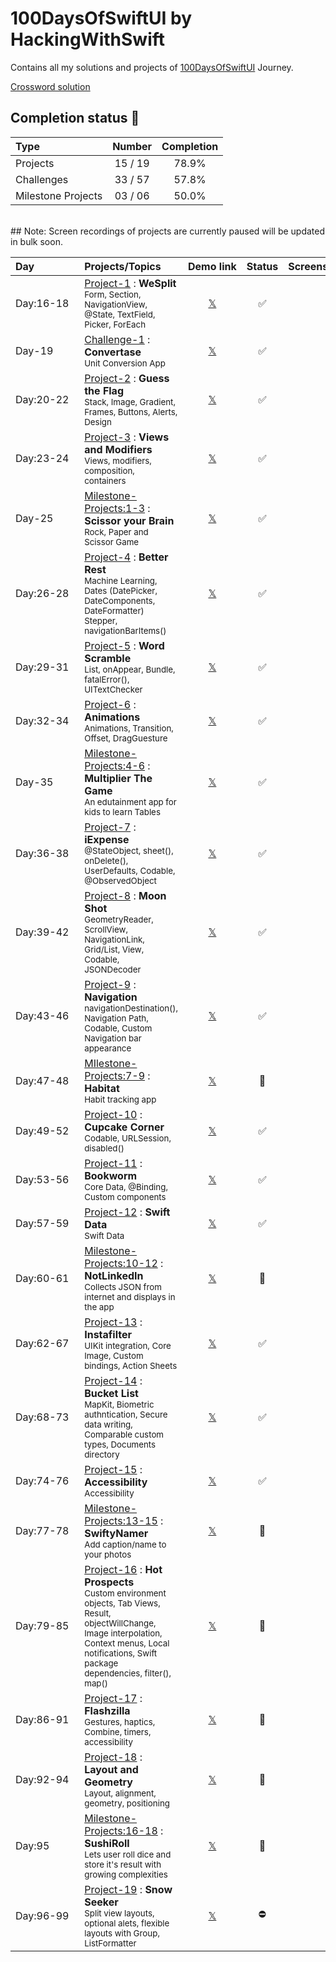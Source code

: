 # 100DaysOfSwiftUI by HackingWithSwift

Contains all my solutions and projects of [100DaysOfSwiftUI](https://www.hackingwithswift.com/100/swiftui) Journey.

[Crossword solution](/15-wordsearch.pdf)

## Completion status 🔸

| Type               |  Number  | Completion |
|:-------------------|:--------:|:----------:|
| Projects           | 15 / 19  |   78.9%    |
| Challenges         | 33 / 57  |   57.8%    |
| Milestone Projects | 03 / 06  |   50.0%    |

<br>
## Note:
Screen recordings of projects are currently paused will be updated in bulk soon.
<br>


| Day&emsp;&emsp;&emsp;&emsp; | Projects/Topics                                                                                                                                                                                                            |                       Demo&nbsp;link                        | Status | Screenshots |
|:----------------------------|:---------------------------------------------------------------------------------------------------------------------------------------------------------------------------------------------------------------------------|:-----------------------------------------------------------:|:------:|:-----------:|
| Day:16-18                   | [Project-1](/P01-WeSplit-D16) : **WeSplit** <br/><sub> Form, Section, NavigationView, @State, TextField, Picker, ForEach                                                                                                   | [𝕏](https://x.com/asdsydd/status/1722579102727823693?s=20) |   ✅    |             |
| Day-19                      | [Challenge-1](/C01-Convertase-D19) : **Convertase** <br><sub> Unit Conversion App </sub>                                                                                                                                   | [𝕏](https://x.com/asdsydd/status/1724490399442723103?s=20) |   ✅    |             |
| Day:20-22                   | [Project-2](/P02-GuessTheFlag-D20) : **Guess the Flag** <br><sub> Stack, Image, Gradient, Frames, Buttons, Alerts, Design </sub>                                                                                           | [𝕏](https://x.com/asdsydd/status/1724876595079655644?s=20) |   ✅    |             |
| Day:23-24                   | [Project-3](/P03-ViewsAndModifiers-D23) : **Views and Modifiers** <br><sub> Views, modifiers, composition, containers </sub>                                                                                               | [𝕏](https://x.com/asdsydd/status/1729543041076388190?s=20) |   ✅    |             |
| Day-25                      | [Milestone-Projects:1-3](/C02-ScissorYourBrain-D25) : **Scissor your Brain** <br><sub> Rock, Paper and Scissor Game </sub>                                                                                                 | [𝕏](https://x.com/asdsydd/status/1729544201988145336?s=20) |   ✅    |             |
| Day:26-28                   | [Project-4](/P04-BetterRest-D26) : **Better Rest** <br><sub> Machine Learning, Dates (DatePicker, DateComponents, DateFormatter) Stepper, navigationBarItems() </sub>                                                      | [𝕏](https://x.com/asdsydd/status/1733856119381274695?s=20) |   ✅    |             |
| Day:29-31                   | [Project-5](/P05-WordScramble-D29) : **Word Scramble** <br><sub> List, onAppear, Bundle, fatalError(), UITextChecker </sub>                                                                                                | [𝕏](https://x.com/asdsydd/status/1733857571965211005?s=20) |   ✅    |             |
| Day:32-34                   | [Project-6](/P06-Animations-D32) : **Animations** <br><sub> Animations, Transition, Offset, DragGuesture </sub>                                                                                                            | [𝕏](https://x.com/asdsydd/status/1736456276211794368?s=20) |   ✅    |             |
| Day-35                      | [Milestone-Projects:4-6](/C03-MultiplierTheGame-D35) : **Multiplier The Game** <br><sub> An edutainment app for kids to learn Tables </sub>                                                                                | [𝕏](https://x.com/asdsydd/status/1742245960800182791?s=20) |   ✅    |             |
| Day:36-38                   | [Project-7](/P07-iExpense-D36) : **iExpense** <br><sub> @StateObject, sheet(), onDelete(), UserDefaults, Codable, @ObservedObject </sub>                                                                                   | [𝕏](https://x.com/asdsydd/status/1742246568496111657?s=20) |   ✅    |             |
| Day:39-42                   | [Project-8](/P08-MoonShot-D39) : **Moon Shot** <br><sub> GeometryReader, ScrollView, NavigationLink, Grid/List, View, Codable, JSONDecoder </sub>                                                                          | [𝕏](https://x.com/asdsydd/status/1775839067034488849?s=20) |   ✅    |             |
| Day:43-46                   | [Project-9](/P09-Navigation-D43) : **Navigation** <br><sub> navigationDestination(), Navigation Path, Codable, Custom Navigation bar appearance </sub>                                                                     |                           [𝕏]()                            |   ✅    |             |
| Day:47-48                   | [MIlestone-Projects:7-9](/) : **Habitat** <br><sub> Habit tracking app </sub>                                                                                                                                              |                           [𝕏]()                            |   🔶    |             |
| Day:49-52                   | [Project-10](/) : **Cupcake Corner** <br><sub> Codable, URLSession, disabled() </sub>                                                                                                                                      |                           [𝕏]()                            |   ✅    |             |
| Day:53-56                   | [Project-11](/) : **Bookworm** <br><sub> Core Data, @Binding, Custom components </sub>                                                                                                                                     |                           [𝕏]()                            |   ✅    |             |
| Day:57-59                   | [Project-12](/) : **Swift Data** <br><sub> Swift Data </sub>                                                                                                                                                               |                           [𝕏]()                            |   ✅    |             |
| Day:60-61                   | [Milestone-Projects:10-12](/) : **NotLinkedIn** <br><sub> Collects JSON from internet and displays in the app </sub>                                                                                                       |                           [𝕏]()                            |   🔶    |             |
| Day:62-67                   | [Project-13](/) : **Instafilter** <br><sub> UIKit integration, Core Image, Custom bindings, Action Sheets </sub>                                                                                                           |                           [𝕏]()                            |   ✅    |             |
| Day:68-73                   | [Project-14](/) : **Bucket List** <br><sub> MapKit, Biometric authntication, Secure data writing, Comparable custom types, Documents directory </sub>                                                                      |                           [𝕏]()                            |   ✅    |             |
| Day:74-76                   | [Project-15](/) : **Accessibility** <br><sub> Accessibility </sub>                                                                                                                                                         |                           [𝕏]()                            |   ✅    |             |
| Day:77-78                   | [Milestone-Projects:13-15](/) : **SwiftyNamer** <br><sub> Add caption/name to your photos </sub>                                                                                                                           |                           [𝕏]()                            |   🔶    |             |
| Day:79-85                   | [Project-16](/) : **Hot Prospects** <br><sub> Custom environment objects, Tab Views, Result, objectWillChange, Image interpolation, Context menus, Local notifications, Swift package dependencies, filter(), map() </sub> |                           [𝕏]()                            |   🔶    |             |
| Day:86-91                   | [Project-17](/) : **Flashzilla** <br><sub> Gestures, haptics, Combine, timers, accessibility </sub>                                                                                                                        |                           [𝕏]()                            |   🔶    |             |
| Day:92-94                   | [Project-18](/) : **Layout and Geometry** <br><sub> Layout, alignment, geometry, positioning </sub>                                                                                                                        |                           [𝕏]()                            |   🔶    |             |
| Day:95                      | [Milestone-Projects:16-18](/) : **SushiRoll** <br><sub> Lets user roll dice and store it's result with growing complexities </sub>                                                                                         |                           [𝕏]()                            |   🔶    |             |
| Day:96-99                   | [Project-19](/) : **Snow Seeker** <br><sub> Split view layouts, optional alets, flexible layouts with Group, ListFormatter </sub>                                                                                          |                           [𝕏]()                            |   ⛔️    |             |
